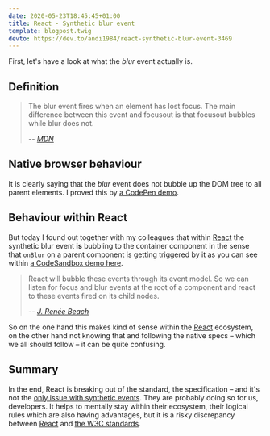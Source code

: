 ```yaml
---
date: 2020-05-23T18:45:45+01:00
title: React - Synthetic blur event
template: blogpost.twig
devto: https://dev.to/andi1984/react-synthetic-blur-event-3469
---
```


First, let's have a look at what the _blur_ event actually is.

## Definition

> The blur event fires when an element has lost focus. The main difference between this event and focusout is that focusout bubbles while blur does not.
>
> -- <cite>[MDN](https://developer.mozilla.org/en-US/docs/Web/API/Element/blur_event)</cite>

## Native browser behaviour

It is clearly saying that the _blur_ event does not bubble up the DOM tree to all parent elements. I proved this by [a CodePen demo](https://codepen.io/andi1984/pen/dyGPoON).

## Behaviour within React

But today I found out together with my colleagues that within [React](https://reactjs.org/) the synthetic blur event **is** bubbling to the container component in the sense that `onBlur` on a parent component is getting triggered by it as you can see within [a CodeSandbox demo here](https://codesandbox.io/s/react-blur-synthetic-event-bubbling-7bb3p).

> React will bubble these events through its event model. So we can listen for focus and blur events at the root of a component and react to these events fired on its child nodes.
>
> -- <cite>[J. Renée Beach](https://medium.com/@jessebeach/dealing-with-focus-and-blur-in-a-composite-widget-in-react-90d3c3b49a9b)</cite>

So on the one hand this makes kind of sense within the [React](https://reactjs.org/) ecosystem, on the other hand not knowing that and following the native specs – which we all should follow – it can be quite confusing.

## Summary

In the end, React is breaking out of the standard, the specification – and it's not the [only issue with synthetic events](https://github.com/facebook/react/pull/17330#issuecomment-559978625). They are probably doing so for us, developers. It helps to mentally stay within their ecosystem, their logical rules which are also having advantages, but it is a risky discrepancy between [React](https://reactjs.org/) and [the W3C standards](https://www.w3.org/standards/).
